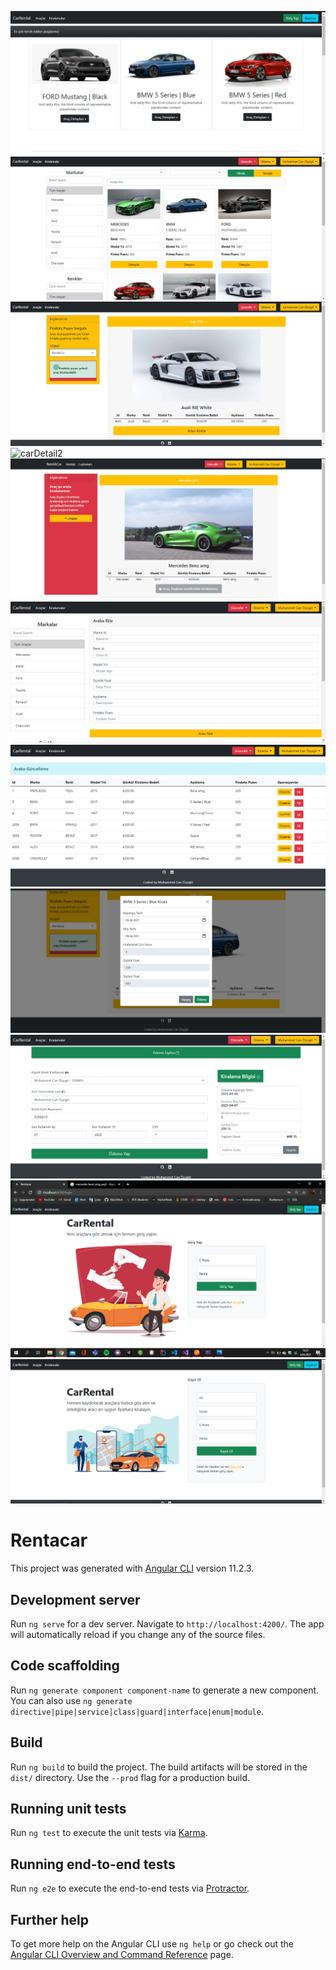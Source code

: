 ![Home](https://github.com/canozyigiit/CarRentalProject-Angular/blob/master/readme/ReadmeImg/Home.png)
![Cars](https://github.com/canozyigiit/CarRentalProject-Angular/blob/master/readme/ReadmeImg/cars.png)
![carDetail1](https://github.com/canozyigiit/CarRentalProject-Angular/blob/master/readme/ReadmeImg/rentable.png)
![carDetail2](https://github.com/canozyigiit/CarRentalProject-Angular/blob/master/readme/ReadmeImg/findexis%C4%B0nsufficient.png)
![carDetail3](https://github.com/canozyigiit/CarRentalProject-Angular/blob/master/readme/ReadmeImg/cannotBeRented.png)
![carAdd](https://github.com/canozyigiit/CarRentalProject-Angular/blob/master/readme/ReadmeImg/carAdd.png)
![carUpdate](https://github.com/canozyigiit/CarRentalProject-Angular/blob/master/readme/ReadmeImg/carUpdate.png)
![Rent](https://github.com/canozyigiit/CarRentalProject-Angular/blob/master/readme/ReadmeImg/rent.png)
![Payment](https://github.com/canozyigiit/CarRentalProject-Angular/blob/master/readme/ReadmeImg/payment.png)
![login](https://github.com/canozyigiit/CarRentalProject-Angular/blob/master/readme/ReadmeImg/Login.png)
![register](https://github.com/canozyigiit/CarRentalProject-Angular/blob/master/readme/ReadmeImg/Register.png)


# Rentacar

This project was generated with [Angular CLI](https://github.com/angular/angular-cli) version 11.2.3.

## Development server

Run `ng serve` for a dev server. Navigate to `http://localhost:4200/`. The app will automatically reload if you change any of the source files.

## Code scaffolding

Run `ng generate component component-name` to generate a new component. You can also use `ng generate directive|pipe|service|class|guard|interface|enum|module`.

## Build

Run `ng build` to build the project. The build artifacts will be stored in the `dist/` directory. Use the `--prod` flag for a production build.

## Running unit tests

Run `ng test` to execute the unit tests via [Karma](https://karma-runner.github.io).

## Running end-to-end tests

Run `ng e2e` to execute the end-to-end tests via [Protractor](http://www.protractortest.org/).

## Further help

To get more help on the Angular CLI use `ng help` or go check out the [Angular CLI Overview and Command Reference](https://angular.io/cli) page.
